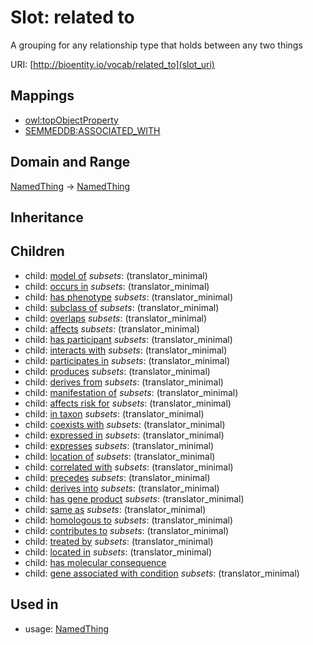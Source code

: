 # Slot: related to


A grouping for any relationship type that holds between any two things

URI: [http://bioentity.io/vocab/related_to](slot_uri)
## Mappings

 * [owl:topObjectProperty](http://purl.obolibrary.org/obo/owl_topObjectProperty)
 * [SEMMEDDB:ASSOCIATED_WITH](http://purl.obolibrary.org/obo/SEMMEDDB_ASSOCIATED_WITH)
## Domain and Range

[NamedThing](NamedThing.md) -> [NamedThing](NamedThing.md)
## Inheritance

## Children

 *  child: [model of](model_of.md) *subsets*: (translator_minimal)
 *  child: [occurs in](occurs_in.md) *subsets*: (translator_minimal)
 *  child: [has phenotype](has_phenotype.md) *subsets*: (translator_minimal)
 *  child: [subclass of](subclass_of.md) *subsets*: (translator_minimal)
 *  child: [overlaps](overlaps.md) *subsets*: (translator_minimal)
 *  child: [affects](affects.md) *subsets*: (translator_minimal)
 *  child: [has participant](has_participant.md) *subsets*: (translator_minimal)
 *  child: [interacts with](interacts_with.md) *subsets*: (translator_minimal)
 *  child: [participates in](participates_in.md) *subsets*: (translator_minimal)
 *  child: [produces](produces.md) *subsets*: (translator_minimal)
 *  child: [derives from](derives_from.md) *subsets*: (translator_minimal)
 *  child: [manifestation of](manifestation_of.md) *subsets*: (translator_minimal)
 *  child: [affects risk for](affects_risk_for.md) *subsets*: (translator_minimal)
 *  child: [in taxon](in_taxon.md) *subsets*: (translator_minimal)
 *  child: [coexists with](coexists_with.md) *subsets*: (translator_minimal)
 *  child: [expressed in](expressed_in.md) *subsets*: (translator_minimal)
 *  child: [expresses](expresses.md) *subsets*: (translator_minimal)
 *  child: [location of](location_of.md) *subsets*: (translator_minimal)
 *  child: [correlated with](correlated_with.md) *subsets*: (translator_minimal)
 *  child: [precedes](precedes.md) *subsets*: (translator_minimal)
 *  child: [derives into](derives_into.md) *subsets*: (translator_minimal)
 *  child: [has gene product](has_gene_product.md) *subsets*: (translator_minimal)
 *  child: [same as](same_as.md) *subsets*: (translator_minimal)
 *  child: [homologous to](homologous_to.md) *subsets*: (translator_minimal)
 *  child: [contributes to](contributes_to.md) *subsets*: (translator_minimal)
 *  child: [treated by](treated_by.md) *subsets*: (translator_minimal)
 *  child: [located in](located_in.md) *subsets*: (translator_minimal)
 *  child: [has molecular consequence](has_molecular_consequence.md)
 *  child: [gene associated with condition](gene_associated_with_condition.md) *subsets*: (translator_minimal)
## Used in

 *  usage: [NamedThing](NamedThing.md)
